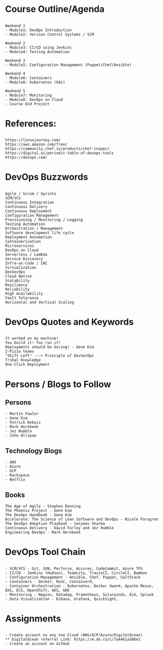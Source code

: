 ## ########################
# Course Outline/Agenda
## ########################

    Weekend 1
    - Module1: DevOps Introduction
    - Module2: Version Control Systems / SCM

    Weekend 2
    - Module3: CI/CD using Jenkins
    - Module4: Testing Automation

    Weekend 3
    - Module5: Configuration Management (Puppet/Chef/Ansible)

    Weekend 4
    - Module6: Containers
    - Module8: Kubernetes (k8s)
    
    Weekend 5
    - Module7: Monitoring
    - Module8: DevOps on Cloud
    - Course End Project

## ########################
# References:
## ########################

    https://linuxjourney.com/
    https://aws.amazon.com/free/
    https://community.chef.io/products/chef-inspec/
    https://digital.ai/periodic-table-of-devops-tools
    https://devops.com/


## ########################
# DevOps Buzzwords
## ########################

    Agile / Scrum / Sprints
    SCM/VCS
    Continuous Integration
    Continuous Delivery
    Continuous Deployment
    Configuration Management
    Provisioning / Monitoring / Logging
    Testing Automation
    Orchestration / Management
    Software development life cycle
    Deployment Automation
    Containerization
    Microservices
    DevOps on Cloud
    Serverless / Lambda
    Service Discovery
    Infra-as-Code / IAC
    Virtualization
    DevSecOps
    Cloud Native
    Scalability
    Resiliency
    Reliability
    High Availability
    Fault Tolerance
    Horizontal and Vertical Scaling


## ########################
# DevOps Quotes and Keywords
## ########################
    It worked on my machine!
    You build it! You run it!
    Deployments should be boring! - Gene Kim
    2-Pizza teams
    "Shift Left" ---> Principle of DevSecOps
    Tribal Knowledge
    One-Click Deployment

## ########################
# Persons / Blogs to Follow
## ########################

## Persons
    - Martin Fowler
    - Gene Kim
    - Patrick Debois
    - Mark Hornbeek
    - Jez Humble
    - John Allspaw

## Technology Blogs
    - AWS
    - Azure
    - GCP
    - Rackspace
    - Netflix

## Books
    The Age of Agile - Stephen Denning
    The Phoenix Project - Gene Kim
    The DevOps Handbook - Gene Kim
    Accelerate: The Science of Lean Software and DevOps - Nicole Forsgren
    The DevOps Adoption Playbook - Sanjeev Sharma
    Continuous Delivery - David Farley and Jez Humble
    Engineering DevOps - Mark Hornbeek


## ########################
# DevOps Tool Chain
## ########################
    - SCM/VCS - Git, SVN, Perforce, Accurev, CodeCommit, Azure TFS
    - CI/CD - Jenkins (Hudson), Teamcity, TravisCI, CircleCI, Bamboo
    - Configuration Management - Ansible, Chef, Puppet, SaltStack
    - Containers - Docker, RunC, Containerd,
    - Container Orchestration - Kubernetes, Docker Swarm, Apache Mesos, EKS, ECS, OpenShift, AKS, GKE
    - Monitoring - Nagios, Datadog, Prometheus, Solarwinds, ELK, Splunk
    - Data Visualization - Kibana, Grafana, QuickSight,


## ########################
# Assignments
## ########################

    - Create account on any one Cloud (AWS/GCP/Azure/DigitalOcean)
    ** DigitalOcean referral Link: https://m.do.co/c/7a4461a50be1
    - Create an account on GitHub
